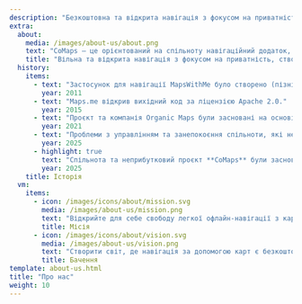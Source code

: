 ```yaml
---
description: "Безкоштовна та відкрита навігація з фокусом на приватність -<br/>Cтворена спільнотою"
extra:
  about:
    media: /images/about-us/about.png
    text: "CoMaps — це орієнтований на спільноту навігаційний додаток, що піклується про приватність мандрівників: водіїв, туристів та велосипедистів. Він використовує дані OpenStreetMap, які створюються учасниками з усього світу. Додаток пропонує навігацію із захистом приватності — без ідентифікації осіб та збору даних. Функції CoMaps можуть працювати без активного інтернет-з'єднання для офлайн-навігації в містах або віддалених місцях, де немає мобільного зв'язку. CoMaps — це відкритий проєкт, пріоритетом якого є розвиток спільноти."
    title: "Вільна та відкрита навігація з фокусом на приватність, створена спільнотою"
  history:
    items:
      - text: "Застосунок для навігації MapsWithMe було створено (пізніше перейменовано на Maps.me)."
        year: 2011
      - text: "Maps.me відкрив вихідний код за ліцензією Apache 2.0."
        year: 2015
      - text: "Проєкт та компанія Organic Maps були засновані на основі вихідного коду Maps.Me."
        year: 2021
      - text: "Проблеми з управлінням та занепокоєння спільноти, які не були вирішені акціонерами компанії, на місяці зупинили розвиток Organic Maps."
        year: 2025
      - highlight: true
        text: "Спільнота та неприбутковий проєкт **CoMaps** були засновані колишніми учасниками Organic Maps на основі вихідного коду Organic Maps."
        year: 2025
    title: Історія
  vm:
    items:
      - icon: /images/icons/about/mission.svg
        media: /images/about-us/mission.png
        text: "Відкрийте для себе свободу легкої офлайн-навігації з картами, орієнтованими на приватність, для водіїв, туристів і велосипедистів, розробленими спільнотою."
        title: Місія
      - icon: /images/icons/about/vision.svg
        media: /images/about-us/vision.png
        text: "Створити світ, де навігація за допомогою карт є безкоштовною, а конфіденційність за замовчуванням — найвищий пріоритет на планеті."
        title: Бачення
template: about-us.html
title: "Про нас"
weight: 10
---
```

